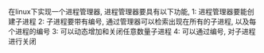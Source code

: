 在linux下实现一个进程管理器, 进程管理器要具有以下功能, 
1: 进程管理器要能创建子进程
2: 子进程要带有编号, 通过管理器可以检索出现在所有的子进程, 以及每个进程的编号 
3: 可以动态增加和关闭任意数量子进程 
4: 可以通过编号, 对子进程进行关闭
